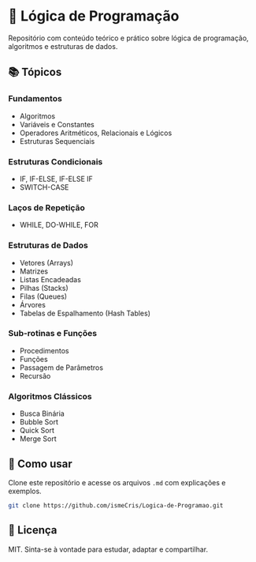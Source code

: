 
# 🧠 Lógica de Programação

Repositório com conteúdo teórico e prático sobre lógica de programação, algoritmos e estruturas de dados.

## 📚 Tópicos

### Fundamentos
- Algoritmos
- Variáveis e Constantes
- Operadores Aritméticos, Relacionais e Lógicos
- Estruturas Sequenciais

### Estruturas Condicionais
- IF, IF-ELSE, IF-ELSE IF
- SWITCH-CASE

### Laços de Repetição
- WHILE, DO-WHILE, FOR

### Estruturas de Dados
- Vetores (Arrays)
- Matrizes
- Listas Encadeadas
- Pilhas (Stacks)
- Filas (Queues)
- Árvores
- Tabelas de Espalhamento (Hash Tables)

### Sub-rotinas e Funções
- Procedimentos
- Funções
- Passagem de Parâmetros
- Recursão

### Algoritmos Clássicos
- Busca Binária
- Bubble Sort
- Quick Sort
- Merge Sort

## 🚀 Como usar

Clone este repositório e acesse os arquivos `.md` com explicações e exemplos.

```bash
git clone https://github.com/ismeCris/Logica-de-Programao.git

```

## 📌 Licença

MIT. Sinta-se à vontade para estudar, adaptar e compartilhar.
